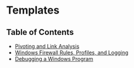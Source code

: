 # Templates

## Table of Contents

- [Pivoting and Link Analysis](./Pivoting-and-Link-Analysis.md)
- [Windows Firewall Rules, Profiles, and Logging](./Windows-Firewall-Rules-Profiles-and-Logging.md)
- [Debugging a Windows Program](./Debugging-a-Windows-Program.md)
